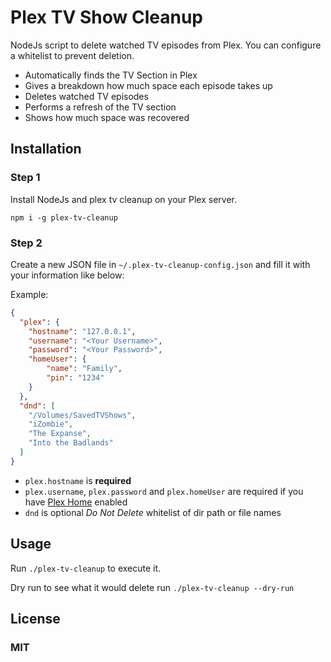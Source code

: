 # Plex TV Show Cleanup

NodeJs script to delete watched TV episodes from Plex. You can configure a whitelist to prevent deletion.

* Automatically finds the TV Section in Plex
* Gives a breakdown how much space each episode takes up
* Deletes watched TV episodes
* Performs a refresh of the TV section
* Shows how much space was recovered

## Installation

### Step 1

Install NodeJs and plex tv cleanup on your Plex server.

```
npm i -g plex-tv-cleanup
```

### Step 2

Create a new JSON file in `~/.plex-tv-cleanup-config.json` and fill it with your information like below:

Example:

```json
{
  "plex": {
    "hostname": "127.0.0.1",
    "username": "<Your Username>",
    "password": "<Your Password>",
    "homeUser": {
    	"name": "Family",
    	"pin": "1234"
    }
  },
  "dnd": [
    "/Volumes/SavedTVShows",
    "iZombie",
    "The Expanse",
    "Into the Badlands"
  ]
}
```

* `plex.hostname` is **required**
* `plex.username`, `plex.password` and `plex.homeUser` are required if you have [Plex Home](https://support.plex.tv/hc/en-us/sections/200641063) enabled
* `dnd` is optional *Do Not Delete* whitelist of dir path or file names

## Usage

Run `./plex-tv-cleanup` to execute it.

Dry run to see what it would delete run `./plex-tv-cleanup --dry-run`

## License

### MIT